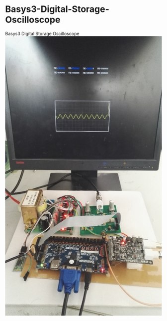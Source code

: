 # Basys3-Digital-Storage-Oscilloscope
Basys3 Digital Storage Oscilloscope
![Image of Yaktocat](https://github.com/KANGKANGABC/Basys3-Digital-Storage-Oscilloscope/blob/master/DSO.jpg)
